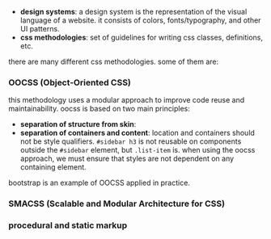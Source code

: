 - **design systems**: a design system is the representation of the visual language of a website. it consists of colors, fonts/typography, and other UI patterns.
- **css methodologies**: set of guidelines for writing css classes, definitions, etc.

there are many different css methodologies. some of them are:

### OOCSS (Object-Oriented CSS)
this methodology uses a modular approach to improve code reuse and maintainability. oocss is based on two main principles:
- **separation of structure from skin**:
- **separation of containers and content**:
    location and containers should not be style qualifiers. `#sidebar h3` is not reusable on components outside the `#sidebar` element, but `.list-item` is. when using the oocss approach, we must ensure that styles are not dependent on any containing element.
    
bootstrap is an example of OOCSS applied in practice.

### SMACSS (Scalable and Modular Architecture for CSS)


### procedural and static markup



### 
